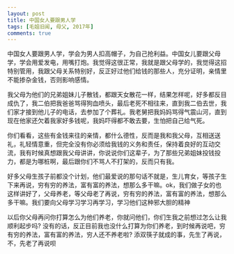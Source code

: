 ```yaml
---
layout: post
title: 中国女人要跟男人学
tags: [毛姐旧闻, 母父, 2017年]
comments: true
---
```


中国女人要跟男人学，学会为男人扣高帽子，为自己抢利益。中国女儿要跟父母学，学会用爱发电，用嘴打炮。我觉得这很正常，我就是跟父母学的，我觉得这招特别管用，我跟父母关系特别好，反正好过他们给钱的那些人，充分证明，亲情里不能掺杂金钱，否则影响感情。

我父母为他们的兄弟姐妹儿子散钱，都跟天女散花一样，结果怎样呢，好多都反目成仇了，我二伯把我爸爸骂得狗血喷头，最后老死不相往来，直到我二伯去世，我们家才接到他儿子的电话，去参加了个葬礼。我老舅把我妈妈骂得气震山河，直到现在他家还欠着我家好多钱呢，我妈吓得都不敢去要，生怕把自己给气死。

你们看看，这些有金钱来往的亲情，都什么德性，反而是我和我父母，互相送送礼，礼轻情意重，但完全没有你必须给我钱的义务和责任，保持着良好的互动交流，我有时候真想跟我父母讲讲，你说说你们这辈子，为了那些兄弟姐妹投钱投力，都是为哪桩啊，最后跟你们不骂人不打架的，反而只有我。

好多父母生孩子前都没个计划，他们最爱说的那句话不就是，生儿育女，等孩子生下来再说，穷有穷的养法，富有富的养法，想那么多干嘛。ok，我们做子女的也这样讲好了，父母养老，等父母老了再说，穷有穷的养法，富有富的养法，想那么多干嘛。我们要向父母学习学习再学习，学习他们这种邪大胆的精神

以后你父母再问你打算怎么为他们养老，你就问他们，你们生我之前想过怎么让我顺利起步吗? 没有的话，反正目前我也没什么打算为你们养老，到时候再说吧，穷有穷的养法，富有富的养法，穷人还不养老啦? 添双筷子就成的事，先生了再说，不，先老了再说呗
